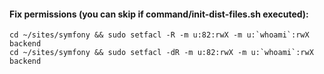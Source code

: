 #### Fix permissions (you can skip if command/init-dist-files.sh executed):
    cd ~/sites/symfony && sudo setfacl -R -m u:82:rwX -m u:`whoami`:rwX backend
    cd ~/sites/symfony && sudo setfacl -dR -m u:82:rwX -m u:`whoami`:rwX backend
